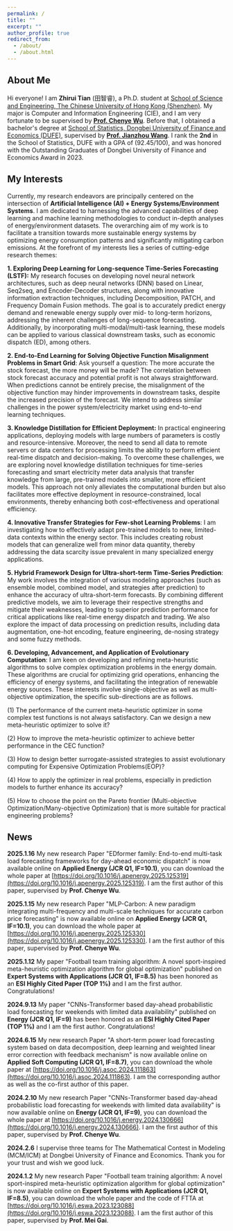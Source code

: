 ```yaml
---
permalink: /
title: ""
excerpt: ""
author_profile: true
redirect_from: 
  - /about/
  - /about.html
---
```

## About Me

Hi everyone! I am **Zhirui Tian** (田智睿), a Ph.D. student at [School of Science and Engineering, The Chinese University of Hong Kong (Shenzhen)](https://sse.cuhk.edu.cn/). My major is Computer and Information Engineering (CIE), and I am very fortunate to be supervised by [**Prof. Chenye Wu**](https://www.wuchenye.cn/index-cn.html). Before that, I obtained a bachelor's degree at [School of Statistics, Dongbei University of Finance and Economics (DUFE)](https://stat.dufe.edu.cn/), supervised by [**Prof. Jianzhou Wang**](https://www.must.edu.mo/cn/imedia/expert-list/mise). I rank the **2nd** in the School of Statistics, DUFE with a GPA of (92.45/100), and was honored with the Outstanding Graduates of Dongbei University of Finance and Economics Award in 2023.

## My Interests

Currently, my research endeavors are principally centered on the intersection of **Artificial Intelligence (AI) + Energy Systems/Environment Systems**. I am dedicated to harnessing the advanced capabilities of deep learning and machine learning methodologies to conduct in-depth analyses of energy/environment datasets. The overarching aim of my work is to facilitate a transition towards more sustainable energy systems by optimizing energy consumption patterns and significantly mitigating carbon emissions. At the forefront of my interests lies a series of cutting-edge research themes:


**1. Exploring Deep Learning for Long-sequence Time-Series Forecasting (LSTF):** My research focuses on developing novel neural network architectures, such as deep neural networks (DNN) based on Linear, Seq2seq, and Encoder-Decoder structures, along with innovative information extraction techniques, including Decomposition, PATCH, and Frequency Domain Fusion methods. The goal is to accurately predict energy demand and renewable energy supply over mid- to long-term horizons, addressing the inherent challenges of long-sequence forecasting. Additionally, by incorporating multi-modal/multi-task learning, these models can be applied to various classical downstream tasks, such as economic dispatch (ED), among others.

**2. End-to-End Learning for Solving Objective Function Misalignment Problems in Smart Grid**: Ask yourself a question: The more accurate the stock forecast, the more money will be made? The correlation between stock forecast accuracy and potential profit is not always straightforward. When predictions cannot be entirely precise, the misalignment of the objective function may hinder improvements in downstream tasks, despite the increased precision of the forecast. We intend to address similar challenges in the power system/electricity market using end-to-end learning techniques. 

**3. Knowledge Distillation for Efficient Deployment:** In practical engineering applications, deploying models with large numbers of parameters is costly and resource-intensive. Moreover, the need to send all data to remote servers or data centers for processing limits the ability to perform efficient real-time dispatch and decision-making. To overcome these challenges, we are exploring novel knowledge distillation techniques for time-series forecasting and smart electricity meter data analysis that transfer knowledge from large, pre-trained models into smaller, more efficient models. This approach not only alleviates the computational burden but also facilitates more effective deployment in resource-constrained, local environments, thereby enhancing both cost-effectiveness and operational efficiency.

**4. Innovative Transfer Strategies for Few-shot Learning Problems**: I am investigating how to effectively adapt pre-trained models to new, limited-data contexts within the energy sector. This includes creating robust models that can generalize well from minor data quantity, thereby addressing the data scarcity issue prevalent in many specialized energy applications.

**5. Hybrid Framework Design for Ultra-short-term Time-Series Prediction**: My work involves the integration of various modeling approaches (such as ensemble model, combined model, and strategies after prediction) to enhance the accuracy of ultra-short-term forecasts. By combining different predictive models, we aim to leverage their respective strengths and mitigate their weaknesses, leading to superior prediction performance for critical applications like real-time energy dispatch and trading. We also explore the impact of data processing on prediction results, including data augmentation, one-hot encoding, feature engineering, de-nosing strategy and some fuzzy methods.

**6. Developing, Advancement, and Application of Evolutionary Computation**: I am keen on developing and refining meta-heuristic algorithms to solve complex optimization problems in the energy domain. These algorithms are crucial for optimizing grid operations, enhancing the efficiency of energy systems, and facilitating the integration of renewable energy sources. These interests involve single-objective as well as multi-objective optimization, the specific sub-directions are as follows.

(1) The performance of the current meta-heuristic optimizer in some complex test functions is not always satisfactory. Can we design a new meta-heuristic optimizer to solve it?

(2) How to improve the meta-heuristic optimizer to achieve better performance in the CEC function?

(3) How to design better surrogate-assisted strategies to assist evolutionary computing for Expensive Optimization Problems(EOP)?

(4) How to apply the optimizer in real problems, especially in prediction models to further enhance its accuracy?

(5) How to choose the point on the Pareto frontier (Multi-objective Optimization/Many-objective Optimization) that is more suitable for practical engineering problems?


## News
**2025.1.16**  My new research Paper "EDformer family: End-to-end multi-task load forecasting frameworks for day-ahead economic dispatch" is now available online on **Applied Energy (JCR Q1, IF=10.1)**, you can download the whole paper at [https://doi.org/10.1016/j.apenergy.2025.125319](https://doi.org/10.1016/j.apenergy.2025.125319). I am the first author of this paper, supervised by **Prof. Chenye Wu**.

**2025.1.15**  My new research Paper "MLP-Carbon: A new paradigm integrating multi-frequency and multi-scale techniques for accurate carbon price forecasting" is now available online on **Applied Energy (JCR Q1, IF=10.1)**, you can download the whole paper at [https://doi.org/10.1016/j.apenergy.2025.125330](https://doi.org/10.1016/j.apenergy.2025.125330). I am the first author of this paper, supervised by **Prof. Chenye Wu**.

**2025.1.12**  My paper "Football team training algorithm: A novel sport-inspired meta-heuristic optimization algorithm for global optimization" published on **Expert Systems with Applications (JCR Q1, IF=8.5)** has been honored as an **ESI Highly Cited Paper (TOP 1%)** and I am the first author. Congratulations!

**2024.9.13**  My paper "CNNs-Transformer based day-ahead probabilistic load forecasting for weekends with limited data availability" published on **Energy (JCR Q1, IF=9)** has been honored as an **ESI Highly Cited Paper (TOP 1%)**  and I am the first author. Congratulations!

**2024.6.15**  My new research Paper "A short-term power load forecasting system based on data decomposition, deep learning and weighted linear error correction with feedback mechanism" is now available online on **Applied Soft Computing (JCR Q1, IF=8.7)**, you can download the whole paper at [https://doi.org/10.1016/j.asoc.2024.111863](https://doi.org/10.1016/j.asoc.2024.111863). I am the corresponding author as well as the co-first author of this paper. 

**2024.2.10**  My new research Paper "CNNs-Transformer based day-ahead probabilistic load forecasting for weekends with limited data availability" is now available online on **Energy (JCR Q1, IF=9)**, you can download the whole paper at [https://doi.org/10.1016/j.energy.2024.130666](https://doi.org/10.1016/j.energy.2024.130666). I am the first author of this paper, supervised by **Prof. Chenye Wu**.

**2024.2.6**  I supervise three teams for The Mathematical Contest in Modeling (MCM/ICM) at Dongbei University of Finance and Economics. Thank you for your trust and wish we good luck.

**2024.1.2**  My new research Paper "Football team training algorithm: A novel sport-inspired meta-heuristic optimization algorithm for global optimization" is now available online on **Expert Systems with Applications (JCR Q1, IF=8.5)**, you can download the whole paper and the code of FTTA at [https://doi.org/10.1016/j.eswa.2023.123088](https://doi.org/10.1016/j.eswa.2023.123088). I am the first author of this paper, supervised by **Prof. Mei Gai**.

